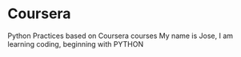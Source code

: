 # Coursera
Python Practices based on Coursera courses
My name is Jose, I am learning coding, beginning with PYTHON

